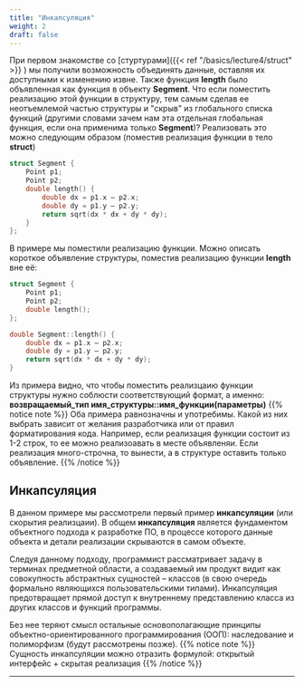 ```yaml
---
title: "Инкапсуляция"
weight: 2
draft: false
---
```


При первом знакомстве со [стуртурами]({{< ref "/basics/lecture4/struct" >}} ) мы получили возможность объединять данные, оставляя их доступными к изменению извне. Также функция **length** было объявленная как функция в объекту **Segment**. Что если поместить реализацию этой функции в  структуру, тем самым сделав ее неотъемлемой частью структуры и "скрыв" из глобального списка функций (другими словами зачем нам эта отдельная глобальная функция, если она применима только **Segment**)? Реализовать это можно следующим образом (поместив реализация функции в тело **struct**)

```cpp
struct Segment {
    Point p1;
    Point p2;
    double length() {
        double dx = p1.x – p2.x;
        double dy = p1.y – p2.y;
        return sqrt(dx * dx + dy * dy);
    }   
};
```

В примере мы поместили реализацию функции. Можно описать короткое объявление структуры, поместив реализацию функции **length** вне её:
```cpp
struct Segment {
    Point p1;
    Point p2;
    double length();
};

double Segment::length() {
    double dx = p1.x – p2.x;
    double dy = p1.y – p2.y;
    return sqrt(dx * dx + dy * dy);
}
```

Из примера видно, что чтобы поместить реализцаию функции структуры нужно соблюсти соответствующий формат, а именно: **возвращаемый_тип имя_структуры::имя_функции(параметры)**
{{% notice note %}}
Оба примера равнозначны и употребимы. Какой из них выбрать зависит от желания разработчика или от правил форматирования кода. Например, если реализация функции состоит из 1-2 строк, то ее можно реализоавать в месте объявленяи. Если реализация много-строчна, то вынести, а в структуре оставить только объявление.
{{% /notice %}}

## Инкапсуляция
В данном примере мы рассмотрели первый пример **инкапсуляции** (или скорытия реализцаии). В общем **инкапсуляция** является фундаментом объектного подхода к разработке ПО, в процессе которого данные объекта и детали реализации скрываются в самом объекте.

Следуя данному подходу, программист рассматривает задачу в терминах предметной области, а создаваемый им продукт видит как совокупность абстрактных сущностей – классов (в свою очередь формально являющихся пользовательскими типами). Инкапсуляция предотвращает прямой доступ к  внутреннему представлению класса из других классов и функций программы.

Без нее теряют смысл остальные основополагающие принципы объектно-ориентированного программирования (ООП): наследование и полиморфизм (будут рассмотрены позже).
{{% notice note %}}
Сущность инкапсуляции можно отразить формулой: открытый интерфейс + скрытая реализация
{{% /notice %}}

---